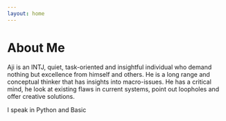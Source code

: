```yaml
---
layout: home
---
```

# About Me

Aji is an INTJ, quiet, task-oriented and insightful individual who demand nothing but excellence from himself and others. He is a long range and conceptual thinker that has insights into macro-issues. He has a critical mind, he look at existing flaws in current systems, point out loopholes and offer creative solutions.

I speak in Python and Basic